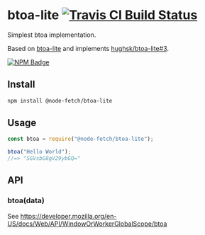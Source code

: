 # btoa-lite [![Travis CI Build Status](https://img.shields.io/travis/com/node-fetch/btoa-lite/master.svg?style=for-the-badge)](https://travis-ci.com/node-fetch/btoa-lite)

Simplest btoa implementation.

Based on [btoa-lite](https://github.com/hughsk/btoa-lite) and implements [hughsk/btoa-lite#3](https://github.com/hughsk/btoa-lite/pull/3).

[![NPM Badge](https://nodei.co/npm/btoa-lite.png)](https://npmjs.com/package/btoa-lite)

## Install

```sh
npm install @node-fetch/btoa-lite
```

## Usage

```js
const btoa = require("@node-fetch/btoa-lite");

btoa("Hello World");
//=> "SGVsbG8gV29ybGQ="
```

## API

### btoa(data)

See https://developer.mozilla.org/en-US/docs/Web/API/WindowOrWorkerGlobalScope/btoa
